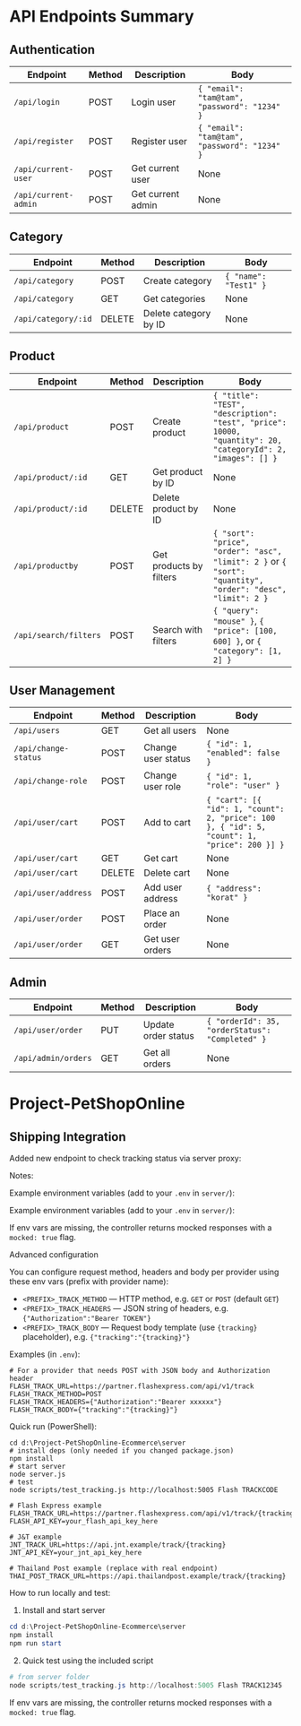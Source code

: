 # API Endpoints Summary

## Authentication

| Endpoint                            | Method | Description        | Body                                                 |
|-------------------------------------|--------|--------------------|------------------------------------------------------|
| `/api/login`                        | POST   | Login user         | `{ "email": "tam@tam", "password": "1234" }`         |
| `/api/register`                     | POST   | Register user      | `{ "email": "tam@tam", "password": "1234" }`         |
| `/api/current-user`                 | POST   | Get current user   | None                                                 |
| `/api/current-admin`                | POST   | Get current admin  | None                                                 |

## Category

| Endpoint                            | Method | Description            | Body                        |
|-------------------------------------|--------|------------------------|-----------------------------|
| `/api/category`                     | POST   | Create category         | `{ "name": "Test1" }`       |
| `/api/category`                     | GET    | Get categories          | None                        |
| `/api/category/:id`                 | DELETE | Delete category by ID   | None                        |

## Product

| Endpoint                            | Method | Description            | Body                                                                                  |
|-------------------------------------|--------|------------------------|---------------------------------------------------------------------------------------|
| `/api/product`                      | POST   | Create product          | `{ "title": "TEST", "description": "test", "price": 10000, "quantity": 20, "categoryId": 2, "images": [] }` |
| `/api/product/:id`                  | GET    | Get product by ID       | None                                                                                  |
| `/api/product/:id`                  | DELETE | Delete product by ID    | None                                                                                  |
| `/api/productby`                    | POST   | Get products by filters | `{ "sort": "price", "order": "asc", "limit": 2 }` or `{ "sort": "quantity", "order": "desc", "limit": 2 }` |
| `/api/search/filters`               | POST   | Search with filters     | `{ "query": "mouse" }`, `{ "price": [100, 600] }`, or `{ "category": [1, 2] }`        |

## User Management

| Endpoint                            | Method | Description               | Body                                                       |
|-------------------------------------|--------|---------------------------|------------------------------------------------------------|
| `/api/users`                        | GET    | Get all users             | None                                                       |
| `/api/change-status`                | POST   | Change user status        | `{ "id": 1, "enabled": false }`                            |
| `/api/change-role`                  | POST   | Change user role          | `{ "id": 1, "role": "user" }`                              |
| `/api/user/cart`                    | POST   | Add to cart               | `{ "cart": [{ "id": 1, "count": 2, "price": 100 }, { "id": 5, "count": 1, "price": 200 }] }` |
| `/api/user/cart`                    | GET    | Get cart                  | None                                                       |
| `/api/user/cart`                    | DELETE | Delete cart               | None                                                       |
| `/api/user/address`                 | POST   | Add user address          | `{ "address": "korat" }`                                   |
| `/api/user/order`                   | POST   | Place an order            | None                                                       |
| `/api/user/order`                   | GET    | Get user orders           | None                                                       |

## Admin

| Endpoint                            | Method | Description               | Body                              |
|-------------------------------------|--------|---------------------------|-----------------------------------|
| `/api/user/order`                   | PUT    | Update order status        | `{ "orderId": 35, "orderStatus": "Completed" }` |
| `/api/admin/orders`                 | GET    | Get all orders             | None                              |
# Project-PetShopOnline

## Shipping Integration

Added new endpoint to check tracking status via server proxy:


Notes:

Example environment variables (add to your `.env` in `server/`):

Example environment variables (add to your `.env` in `server/`):

If env vars are missing, the controller returns mocked responses with a `mocked: true` flag.

Advanced configuration

You can configure request method, headers and body per provider using these env vars (prefix with provider name):

- `<PREFIX>_TRACK_METHOD` — HTTP method, e.g. `GET` or `POST` (default `GET`)
- `<PREFIX>_TRACK_HEADERS` — JSON string of headers, e.g. `{"Authorization":"Bearer TOKEN"}`
- `<PREFIX>_TRACK_BODY` — Request body template (use `{tracking}` placeholder), e.g. `{"tracking":"{tracking}"}`

Examples (in `.env`):

```
# For a provider that needs POST with JSON body and Authorization header
FLASH_TRACK_URL=https://partner.flashexpress.com/api/v1/track
FLASH_TRACK_METHOD=POST
FLASH_TRACK_HEADERS={"Authorization":"Bearer xxxxxx"}
FLASH_TRACK_BODY={"tracking":"{tracking}"}
```

Quick run (PowerShell):
```
cd d:\Project-PetShopOnline-Ecommerce\server
# install deps (only needed if you changed package.json)
npm install
# start server
node server.js
# test
node scripts/test_tracking.js http://localhost:5005 Flash TRACKCODE
```


```
# Flash Express example
FLASH_TRACK_URL=https://partner.flashexpress.com/api/v1/track/{tracking}
FLASH_API_KEY=your_flash_api_key_here

# J&T example
JNT_TRACK_URL=https://api.jnt.example/track/{tracking}
JNT_API_KEY=your_jnt_api_key_here

# Thailand Post example (replace with real endpoint)
THAI_POST_TRACK_URL=https://api.thailandpost.example/track/{tracking}
```

How to run locally and test:

1. Install and start server

```powershell
cd d:\Project-PetShopOnline-Ecommerce\server
npm install
npm run start
```

2. Quick test using the included script

```powershell
# from server folder
node scripts/test_tracking.js http://localhost:5005 Flash TRACK12345
```

If env vars are missing, the controller returns mocked responses with a `mocked: true` flag.



